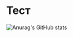 # Тест

![Anurag's GitHub stats](https://github-readme-stats.vercel.app/api?username=Teru3301&show_icons=true&theme=radical)







